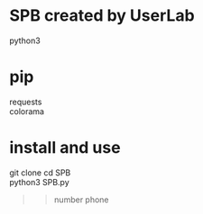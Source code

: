 # SPB created by UserLab
python3<br>
# pip
requests<br>
colorama<br>
# install and use
git clone 
cd SPB<br>
python3 SPB.py<br>
>> number phone

